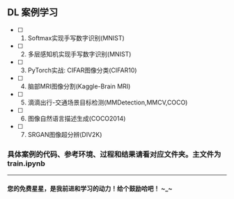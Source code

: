 ## DL 案例学习
- [ ] 1. Softmax实现手写数字识别(MNIST)
- [ ] 2. 多层感知机实现手写数字识别(MNIST)
- [ ] 3. PyTorch实战: CIFAR图像分类(CIFAR10)
- [ ] 4. 脑部MRI图像分割(Kaggle-Brain MRI)
- [ ] 5. 滴滴出行-交通场景目标检测(MMDetection,MMCV,COCO)
- [ ] 6. 图像自然语言描述生成(COCO2014)
- [ ] 7. SRGAN图像超分辨(DIV2K)





### 具体案例的代码、参考环境、过程和结果请看对应文件夹。主文件为train.ipynb
------

#### 您的免费星星，是我前进和学习的动力！给个鼓励哈吧！ ~_~

